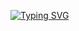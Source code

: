 <a href="https://git.io/typing-svg"><img src="https://readme-typing-svg.demolab.com?font=Fira+Code&pause=1000&color=2F81F7&width=435&lines=Hello+there%2C+I+am+Caroline+a+full+stack+software+developer%F0%9F%91%8B" alt="Typing SVG" /></a>

